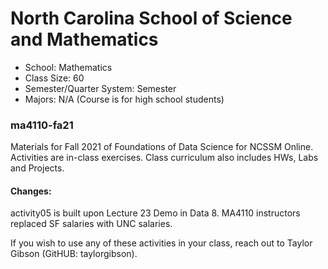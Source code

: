 # North Carolina School of Science and Mathematics

- School: Mathematics
- Class Size: 60
- Semester/Quarter System: Semester
- Majors: N/A (Course is for high school students)

### ma4110-fa21

Materials for Fall 2021 of Foundations of Data Science for NCSSM Online. 
Activities are in-class exercises. Class curriculum also includes HWs, Labs and Projects.

#### Changes:

activity05 is built upon Lecture 23 Demo in Data 8. MA4110 instructors replaced SF salaries with UNC salaries.


If you wish to use any of these activities in your class, reach out to Taylor Gibson (GitHUB: taylorgibson).
